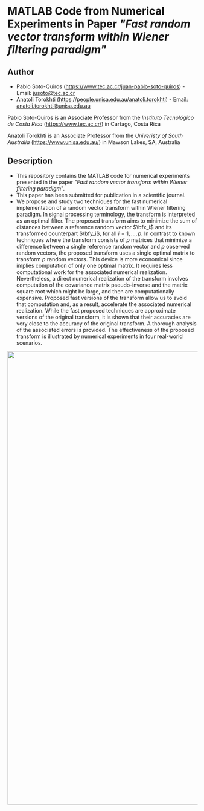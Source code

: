 # MATLAB Code from Numerical Experiments in Paper *"Fast random vector transform within Wiener filtering paradigm"*

## Author

* Pablo Soto-Quiros (https://www.tec.ac.cr/juan-pablo-soto-quiros) - Email: jusoto@tec.ac.cr
* Anatoli Torokhti (https://people.unisa.edu.au/anatoli.torokhti) - Email: anatoli.torokhti@unisa.edu.au

Pablo Soto-Quiros is an Associate Professor from the *Instituto Tecnológico de Costa Rica* (https://www.tec.ac.cr/) in Cartago, Costa Rica

Anatoli Torokhti is an Associate Professor from the *Univeristy of South Australia* (https://www.unisa.edu.au/) in Mawson Lakes, SA, Australia

## Description

* This repository contains the MATLAB code for numerical experiments presented in the paper "*Fast random vector transform within Wiener filtering paradigm*". 
* This paper has been submitted for publication in a scientific journal. 
* We propose and study two techniques for the fast numerical implementation of a  random vector transform within Wiener filtering paradigm. In signal processing terminology, the transform is interpreted as an optimal filter. The proposed transform aims to minimize the sum of distances between a reference random vector $\bfx_i$ and its transformed counterpart  $\bfy_i$, for all $i=1,...,p$. In contrast to known techniques where the transform consists of $p$ matrices that minimize a difference between a single reference random vector and $p$ observed random vectors, the proposed transform uses a single optimal matrix to transform $p$ random vectors. This device is more economical since implies computation of only one optimal matrix.  It requires less computational work for the associated numerical realization. Nevertheless, a direct numerical realization  of the transform involves computation of the covariance matrix pseudo-inverse and the matrix square root which might be large, and then are computationally expensive. Proposed fast versions of the transform  allow us to avoid that computation and, as a result, accelerate the associated numerical realization. While the fast proposed techniques  are approximate versions of the original transform, it is shown that their accuracies are very close to the accuracy of the original transform. A thorough  analysis of the associated errors is provided. The effectiveness of the proposed transform is illustrated by  numerical experiments in four real-world scenarios.


<p align="center"><img width="1200" src="https://github.com/jusotoTEC/multifiltering_transform/blob/main/img/img1.png"></p>
